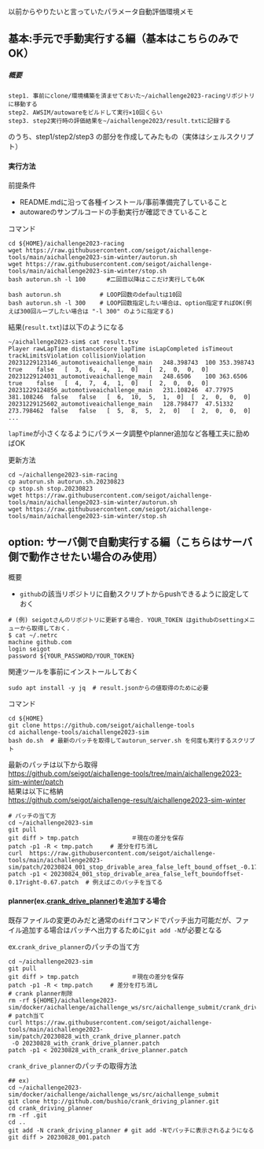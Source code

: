 
以前からやりたいと言っていたパラメータ自動評価環境メモ

## 基本:手元で手動実行する編（基本はこちらのみでOK）

##### 概要

```
step1. 事前にclone/環境構築を済ませておいた~/aichallenge2023-racingリポジトリに移動する
step2. AWSIM/autowareをビルドして実行×10回くらい
step3. step2実行時の評価結果を~/aichallenge2023/result.txtに記録する
```

のうち、step1/step2/step3 の部分を作成してみたもの（実体はシェルスクリプト）   

#### 実行方法

前提条件
- README.mdに沿って各種インストール/事前準備完了していること
- autowareのサンプルコードの手動実行が確認できていること

コマンド

```
cd ${HOME}/aichallenge2023-racing
wget https://raw.githubusercontent.com/seigot/aichallenge-tools/main/aichallenge2023-sim-winter/autorun.sh
wget https://raw.githubusercontent.com/seigot/aichallenge-tools/main/aichallenge2023-sim-winter/stop.sh
bash autorun.sh -l 100      #二回目以降はここだけ実行してもOK
```

```
bash autorun.sh           # LOOP回数のdefaultは10回
bash autorun.sh -l 300    # LOOP回数指定したい場合は、option指定すればOK(例えば300回ループしたい場合は "-l 300" のように指定する)
```

結果(`result.txt`)は以下のようになる

```
~/aichallenge2023-sim$ cat result.tsv
Player rawLapTime distanceScore lapTime isLapCompleted isTimeout trackLimitsViolation collisionViolation
20231229123146_automotiveaichallenge_main	248.398743	100	353.398743	true	false	[  3,  6,  4,  1,  0]	[  2,  0,  0,  0]
20231229124031_automotiveaichallenge_main	248.6506	100	363.6506	true	false	[  4,  7,  4,  1,  0]	[  2,  0,  0,  0]
20231229124856_automotiveaichallenge_main	231.108246	47.77975	381.108246	false	false	[  6,  10,  5,  1,  0]	[  2,  0,  0,  0]
20231229125602_automotiveaichallenge_main	128.798477	47.51332	273.798462	false	false	[  5,  8,  5,  2,  0]	[  2,  0,  0,  0]
...
```

`lapTime`が小さくなるようにパラメータ調整やplanner追加など各種工夫に励めばOK

更新方法
```
cd ~/aichallenge2023-sim-racing
cp autorun.sh autorun.sh.20230823
cp stop.sh stop.20230823
wget https://raw.githubusercontent.com/seigot/aichallenge-tools/main/aichallenge2023-sim-winter/autorun.sh
wget https://raw.githubusercontent.com/seigot/aichallenge-tools/main/aichallenge2023-sim-winter/stop.sh
```

## option: サーバ側で自動実行する編（こちらはサーバ側で動作させたい場合のみ使用）

概要

- `github`の該当リポジトリに自動スクリプトからpushできるように設定しておく

```
# (例) seigotさんのリポジトリに更新する場合. YOUR_TOKEN はgithubのsettingメニューから取得しておく.
$ cat ~/.netrc
machine github.com
login seigot
password ${YOUR_PASSWORD/YOUR_TOKEN}
```

関連ツールを事前にインストールしておく

```
sudo apt install -y jq  # result.jsonからの値取得のために必要
```

コマンド

```
cd ${HOME}
git clone https://github.com/seigot/aichallenge-tools
cd aichallenge-tools/aichallenge2023-sim
bash do.sh  # 最新のパッチを取得してautorun_server.sh を何度も実行するスクリプト
```

最新のパッチは以下から取得  
https://github.com/seigot/aichallenge-tools/tree/main/aichallenge2023-sim-winter/patch  
結果は以下に格納  
https://github.com/seigot/aichallenge-result/aichallenge2023-sim-winter  

```
# パッチの当て方
cd ~/aichallenge2023-sim
git pull
git diff > tmp.patch               ＃現在の差分を保存
patch -p1 -R < tmp.patch     # 差分を打ち消し
curl  https://raw.githubusercontent.com/seigot/aichallenge-tools/main/aichallenge2023-sim/patch/20230824_001_stop_drivable_area_false_left_bound_offset_-0.17_right_-0.67.patch
patch -p1 < 20230824_001_stop_drivable_area_false_left_boundoffset-0.17right-0.67.patch  # 例えばこのパッチを当てる
```

#### planner(ex.[crank_drive_planner](https://github.com/bushio/crank_driving_planner))を追加する場合
既存ファイルの変更のみだと通常の`diff`コマンドでパッチ出力可能だが、ファイル追加する場合はパッチへ出力するために`git add -N`が必要となる  

ex.`crank_drive_planner`のパッチの当て方

```
cd ~/aichallenge2023-sim
git pull
git diff > tmp.patch               ＃現在の差分を保存
patch -p1 -R < tmp.patch     # 差分を打ち消し
# crank planner削除
rm -rf ${HOME}/aichallenge2023-sim/docker/aichallenge/aichallenge_ws/src/aichallenge_submit/crank_driving_planner
# patch当て
curl https://raw.githubusercontent.com/seigot/aichallenge-tools/main/aichallenge2023-sim/patch/20230828_with_crank_drive_planner.patch
 -O 20230828_with_crank_drive_planner.patch
patch -p1 < 20230828_with_crank_drive_planner.patch
```

`crank_drive_planner`のパッチの取得方法

```
## ex)
cd ~/aichallenge2023-sim/docker/aichallenge/aichallenge_ws/src/aichallenge_submit
git clone http://github.com/bushio/crank_driving_planner.git 
cd crank_driving_planner
rm -rf .git
cd ..
git add -N crank_driving_planner # git add -Nでパッチに表示されるようになる
git diff > 20230828_001.patch
```

